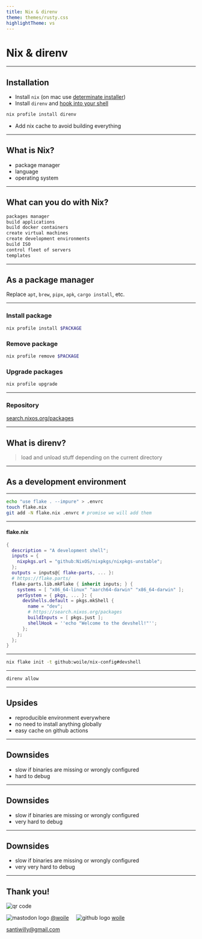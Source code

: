 ```yaml
---
title: Nix & direnv
theme: themes/rusty.css
highlightTheme: vs
---
```


# Nix & direnv

---

## Installation

- Install `nix` (on mac use [determinate installer](https://github.com/DeterminateSystems/nix-installer))
- Install `direnv` and [hook into your shell](https://direnv.net/docs/hook.html)

```sh
nix profile install direnv
```

- Add nix cache to avoid building everything <!-- .element: class="fragment" data-fragment-index="0" -->

---

## What is Nix?

- package manager
- language
- operating system

----

## What can you do with Nix?

```sh [1-8|1,5]
packages manager
build applications
build docker containers
create virtual machines
create development environments
build ISO
control fleet of servers
templates
```

---

## As a package manager

Replace `apt`, `brew`, `pipx`, `apk`, `cargo install`, etc.

----

### Install package

```sh
nix profile install $PACKAGE
```

### Remove package

```sh
nix profile remove $PACKAGE
```

### Upgrade packages

```sh
nix profile upgrade
```

----

### Repository

[search.nixos.org/packages](https://search.nixos.org/packages)

---

## What is direnv?

> load and unload stuff depending on the current directory

---

## As a development environment

----

```sh
echo "use flake . --impure" > .envrc
touch flake.nix
git add -N flake.nix .envrc # promise we will add them
```

----

#### flake.nix

```nix
{
  description = "A development shell";
  inputs = {
    nixpkgs.url = "github:NixOS/nixpkgs/nixpkgs-unstable";
  };
  outputs = inputs@{ flake-parts, ... }:
  # https://flake.parts/
  flake-parts.lib.mkFlake { inherit inputs; } {
    systems = [ "x86_64-linux" "aarch64-darwin" "x86_64-darwin" ];
    perSystem = { pkgs, ... }: {
      devShells.default = pkgs.mkShell {
        name = "dev";
        # https://search.nixos.org/packages
        buildInputs = [ pkgs.just ];
        shellHook = ''echo "Welcome to the devshell!"'';
      };
    };
  };
}
```

----

```sh
nix flake init -t github:woile/nix-config#devshell
```

----

```sh
direnv allow
```

---

## Upsides

- reproducible environment everywhere
- no need to install anything globally
- easy cache on github actions

---

<!-- .slide: data-auto-animate -->

## Downsides

- slow if binaries are missing or wrongly configured
- hard to debug

---

<!-- .slide: data-auto-animate -->

## Downsides

- slow if binaries are missing or wrongly configured
- very hard to debug

---

<!-- .slide: data-auto-animate -->

## Downsides

- slow if binaries are missing or wrongly configured
- very very hard to debug

---

## Thank you!

![qr code](./assets/qr-code.png)

![mastodon logo](./assets/mastodon.png) <!-- .element:  width="40px" style="margin: 0" --> [@woile](https://hachyderm.io/@woile)
&nbsp;&nbsp;&nbsp;
![github logo](./assets/github.png) <!-- .element:  width="50px" style="margin: 0" --> [woile](https://github.com/woile)

santiwilly@gmail.com